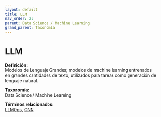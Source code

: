 ```yaml
---
layout: default
title: LLM
nav_order: 21
parent: Data Science / Machine Learning
grand_parent: Taxonomía
---
```


# LLM

**Definición:**  
Modelos de Lenguaje Grandes; modelos de machine learning entrenados en grandes cantidades de texto, utilizados para tareas como generación de lenguaje natural.

**Taxonomía:**  
Data Science / Machine Learning

**Términos relacionados:**  
[LLMOps](https://maleniski.github.io/diccionario-angl-tec-mx/docs/taxonomia/llmops/llmops.html), [CNN](https://maleniski.github.io/diccionario-angl-tec-mx/docs/taxonomia/cnn/cnn.html)
